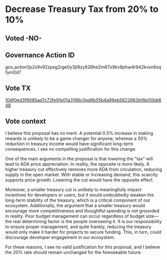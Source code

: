 # Decrease Treasury Tax from 20% to 10%
## Voted -NO-
## Governance Action ID
gov_action1js2s9v92zpxg2rge0y3jt9zy626he2m67x9kx9phw4r942kvsn6sqfym0d7
## Vote TX
[10df0ed3f9065ad7c72fe91e01a3196c0ed6b55b4a99eb5622663bf8e00bb648](https://cexplorer.io/tx/10df0ed3f9065ad7c72fe91e01a3196c0ed6b55b4a99eb5622663bf8e00bb648)
## Vote context
I believe this proposal has no merit. A potential 0.5% increase in staking rewards is unlikely to be a game changer for anyone, whereas a 50% reduction in treasury income would have significant long-term consequences. I see no compelling justification for this change.

One of the main arguments in the proposal is that lowering the "tax" will lead to ADA price appreciation. In reality, the opposite is more likely. A higher treasury cut effectively removes more ADA from circulation, reducing supply in the open market. With stable or increasing demand, this scarcity supports price growth. Lowering the cut would have the opposite effect.

Moreover, a smaller treasury cut is unlikely to meaningfully impact incentives for developers or users, but it would undoubtedly weaken the long-term stability of the treasury, which is a critical component of our ecosystem. Additionally, the argument that a smaller treasury would encourage more competitiveness and thoughtful spending is not grounded in reality. Poor budget management can occur regardless of budget size—the real determining factor is the people overseeing it. It is our responsibility to ensure proper management, and quite frankly, reducing the treasury would only make it harder for projects to secure funding. This, in turn, could discourage developer engagement in our ecosystem.

For these reasons, I see no valid justification for this proposal, and I believe the 20% rate should remain unchanged for the foreseeable future.
